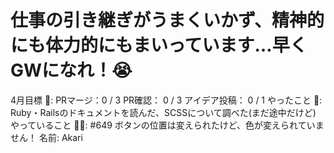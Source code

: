 # 仕事の引き継ぎがうまくいかず、精神的にも体力的にもまいっています…早くGWになれ！😭

4月目標 🚀: PRマージ：0 / 3
PR確認： 0 / 3
アイデア投稿： 0 / 1
やったこと 📝: Ruby・Railsのドキュメントを読んだ、SCSSについて調べた(まだ途中だけど)
やっていること 🏃‍♂️: #649 ボタンの位置は変えられたけど、色が変えられていません！
名前: Akari